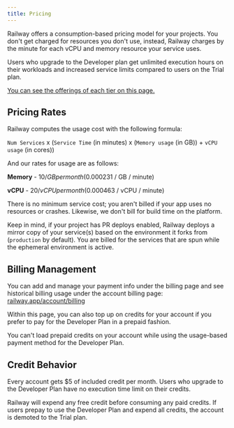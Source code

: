 ```yaml
---
title: Pricing
---
```


Railway offers a consumption-based pricing model for your projects. You don't get charged for resources you don't use, instead, Railway charges by the minute for each vCPU and memory resource your service uses.

Users who upgrade to the Developer plan get unlimited execution hours on their workloads and increased service limits compared to users on the Trial plan.

[You can see the offerings of each tier on this page.](/reference/plans)

## Pricing Rates

Railway computes the usage cost with the following formula:

`Num Services` x (`Service Time` (in minutes) x (`Memory usage` (in GB)) + `vCPU usage` (in cores))

And our rates for usage are as follows:

**Memory** - $10 / GB per month ($0.000231 / GB / minute)

**vCPU** - $20 / vCPU per month ($0.000463 / vCPU / minute)

There is no minimum service cost; you aren't billed if your app uses no resources or crashes. Likewise, we don't bill for build time on the platform.

Keep in mind, if your project has PR deploys enabled, Railway deploys a mirror copy of your service(s) based on the environment it forks from (`production` by default). You are billed for the services that are spun while the ephemeral environment is active.

## Billing Management

You can add and manage your payment info under the billing page and see historical billing usage under the account billing page: [railway.app/account/billing](https://railway.app/account/billing)

Within this page, you can also top up on credits for your account if you prefer to pay for the Developer Plan in a prepaid fashion.

You can't load prepaid credits on your account while using the usage-based payment method for the Developer Plan.

## Credit Behavior

Every account gets $5 of included credit per month. Users who upgrade to the Developer Plan have no execution time limit on their credits.

Railway will expend any free credit before consuming any paid credits. If users prepay to use the Developer Plan and expend all credits, the account is demoted to the Trial plan.
